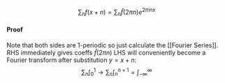 $$\sum_nf(x+n)=\sum_n\hat f(2\pi n)e^{2\pi i n x}$$
#### Proof
Note that both sides are 1-periodic so just calculate the [[Fourier Series]].
RHS immediately gives coeffs $\hat f(2\pi n)$ 
LHS will conveniently become a Fourier transform after substitution $y=x+n$:
$$
\sum_n\int_0^1\longrightarrow 
\sum_n\int_n^{n+1}=\int_{-\infty}^\infty
$$
